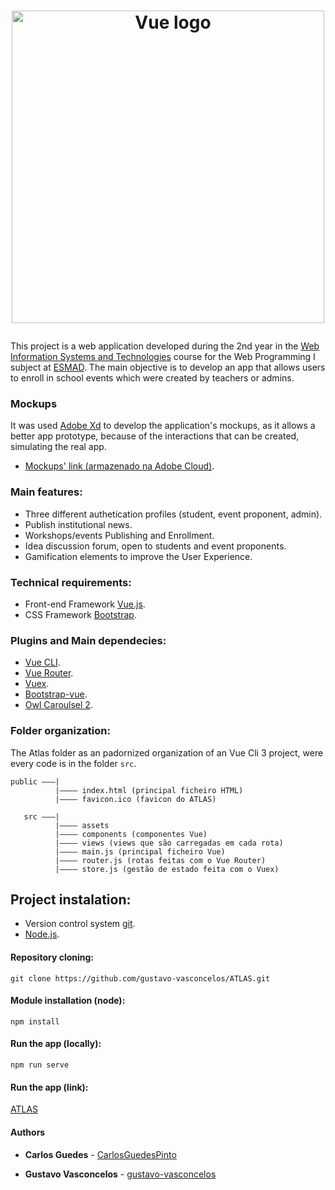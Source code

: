 # <p align="center"><img src="https://i.imgur.com/ioaaQR9.png" alt="Vue logo" width="500"></p>
This project is a web application developed during the 2nd year in the [Web Information Systems and Technologies](https://www.esmad.ipp.pt/courses/degree/400001419) course for the Web Programming I subject at [ESMAD](https://www.esmad.ipp.pt/). The main objective is to develop an app that allows users to enroll in school events which were created by teachers or admins.

### Mockups
It was used [Adobe Xd](https://www.adobe.com/pt/products/xd.html) to develop the application's mockups, as it allows a better app prototype, because of the interactions that can be created, simulating the real app.
- [Mockups' link (armazenado na Adobe Cloud)](https://xd.adobe.com/view/655104f7-6885-4aa0-5154-1b50af8e35bd-1360/).

### Main features:
 - Three different authetication profiles (student, event proponent, admin).
 - Publish institutional news.
 - Workshops/events Publishing and Enrollment.
 - Idea discussion forum, open to students and event proponents.
 - Gamification elements to improve the User Experience.

### Technical requirements:
- Front-end Framework [Vue.js](https://vuejs.org/).
- CSS Framework [Bootstrap](https://getbootstrap.com/).

### Plugins and Main dependecies:
- [Vue CLI](https://cli.vuejs.org/).
- [Vue Router](https://router.vuejs.org/).
- [Vuex](https://vuex.vuejs.org/).
- [Bootstrap-vue](https://bootstrap-vue.js.org/).
- [Owl Caroulsel 2](https://owlcarousel2.github.io/OwlCarousel2/).

### Folder organization:
The Atlas folder as an padornized organization of an Vue Cli 3 project, were every code is in the folder
```src```.
```
public ———|
          |———— index.html (principal ficheiro HTML)
          |———— favicon.ico (favicon do ATLAS)
   
   src ———|
          |———— assets
          |———— components (componentes Vue)
          |———— views (views que são carregadas em cada rota)
          |———— main.js (principal ficheiro Vue)
          |———— router.js (rotas feitas com o Vue Router)
          |———— store.js (gestão de estado feita com o Vuex)
```

## Project instalation:
- Version control system [git](https://git-scm.com/).
- [Node.js](https://nodejs.org/en/).

#### Repository cloning:
```
git clone https://github.com/gustavo-vasconcelos/ATLAS.git
```

#### Module installation (node):
```
npm install
```

#### Run the app (locally):
```
npm run serve
```

#### Run the app (link):
[ATLAS](http://atlas-vue.herokuapp.com/)

#### Authors

* **Carlos Guedes** - [CarlosGuedesPinto](https://github.com/CarlosGuedesPinto)

* **Gustavo Vasconcelos** - [gustavo-vasconcelos](https://github.com/gustavo-vasconcelos)
